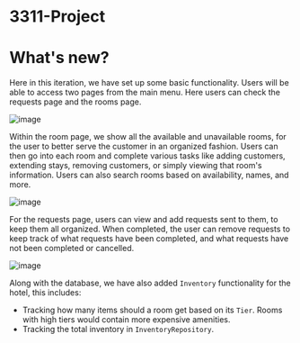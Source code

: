 # 3311-Project

# What's new?

Here in this iteration, we have set up some basic functionality. Users will be able to access two pages from the main menu. Here users can check the requests page and the rooms page.

![image](https://user-images.githubusercontent.com/77425637/218041274-aa06a927-b24b-4d85-8d0b-672d4d39df84.png)

Within the room page, we show all the available and unavailable rooms, for the user to better serve the customer in an organized fashion. Users can then go into each room and complete various tasks like adding customers, extending stays, removing customers, or simply viewing that room's information. Users can also search rooms based on availability, names, and more.

![image](https://user-images.githubusercontent.com/77425637/218042134-b890c5da-603d-4b79-b1c3-27e385795d92.png)

For the requests page, users can view and add requests sent to them, to keep them all organized. When completed, the user can remove requests to keep track of what requests have been completed, and what requests have not been completed or cancelled.

![image](https://user-images.githubusercontent.com/77425637/218042827-42084eca-c769-485e-8c7a-01bd6da1cd80.png)

Along with the database, we have also added `Inventory` functionality for the hotel, this includes:
- Tracking how many items should a room get based on its `Tier`. Rooms with high tiers would contain more expensive amenities.
- Tracking the total inventory in `InventoryRepository`. 
